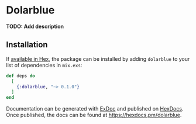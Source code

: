 # Dolarblue

**TODO: Add description**

## Installation

If [available in Hex](https://hex.pm/docs/publish), the package can be installed
by adding `dolarblue` to your list of dependencies in `mix.exs`:

```elixir
def deps do
  [
    {:dolarblue, "~> 0.1.0"}
  ]
end
```

Documentation can be generated with [ExDoc](https://github.com/elixir-lang/ex_doc)
and published on [HexDocs](https://hexdocs.pm). Once published, the docs can
be found at <https://hexdocs.pm/dolarblue>.

